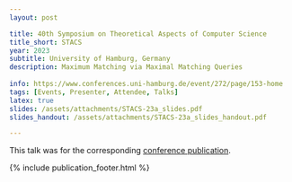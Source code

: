 ```yaml
---
layout: post

title: 40th Symposium on Theoretical Aspects of Computer Science
title_short: STACS
year: 2023
subtitle: University of Hamburg, Germany
description: Maximum Matching via Maximal Matching Queries
 
info: https://www.conferences.uni-hamburg.de/event/272/page/153-home
tags: [Events, Presenter, Attendee, Talks]
latex: true
slides: /assets/attachments/STACS-23a_slides.pdf
slides_handout: /assets/attachments/STACS-23a_slides_handout.pdf

---
```

This talk was for the corresponding [conference publication](/publication-Maximum-Matching-via-Maximal-Matching-Queries).

{% include publication_footer.html %}